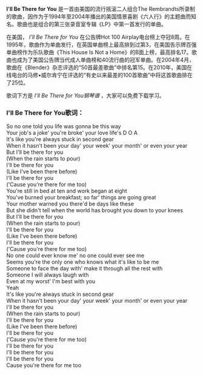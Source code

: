 

**I'll Be There for You** 是一首由美国的流行摇滚二人组合The
Rembrandts所录制的歌曲，因作为于1994年至2004年播出的美国情景喜剧《六人行》的主题曲而知名。歌曲也是组合的第三张录音室专辑《LP》中第一首发行的单曲。

在美国， _I'll Be There for You_ 在公告牌Hot 100
Airplay电台榜上夺冠8周。在1995年，歌曲作为单曲发行，在英国单曲榜上最高排到过第3，在美国告示牌百强单曲榜作为乐队歌曲《This House Is
Not a
Home》的B面上榜，最高排名17。歌曲也成为了美国公告牌当代成人单曲榜和40流行曲的冠军单曲。在2004年4月，歌曲在《Blender》杂志评选的“50首最差歌曲”中排名第15。在2010年，美国在线电台的马修•威尔肯宁在评选的“有史以来最差的100首歌曲”中将这首歌曲排在了25位。

歌词下方是 _I'll Be There for You钢琴谱_ ，大家可以免费下载学习。

### I'll Be There for You歌词：

So no one told you life was gonna be this way  
Your job's a joke' you're broke' your love life's D O A  
It's like you're always stuck in second gear  
When it hasn't been your day' your week' your month' or even your year  
But I'll be there for you  
(When the rain starts to pour)  
I'll be there for you  
(Like I've been there before)  
I'll be there for you  
('Cause you're there for me too)  
You're still in bed at ten and work began at eight  
You've burned your breakfast; so far' things are going great  
Your mother warned you there'd be days like these  
But she didn't tell when the world has brought you down to your knees  
But I'll be there for you  
(When the rain starts to pour)  
I'll be there for you  
(Like I've been there before)  
I'll be there for you  
('Cause you're there for me too)  
No one could ever know me' no one could ever see me  
Seems you're the only one who knows what it's like to be me  
Someone to face the day with' make it through all the rest with  
Someone I will always laugh with  
Even at my worst' I'm best with you  
Yeah  
It's like you're always stuck in second gear  
When it hasn't been your day' your week' your month' or even your year  
I'll be there for you  
(When the rain starts to pour)  
I'll be there for you  
(Like I've been there before)  
I'll be there for you  
('Cause you're there for me too)  
I'll be there for you  
I'll be there for you  
I'll be there for you  
Cause you're there for me too

